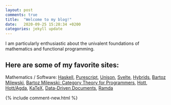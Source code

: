 ```yaml
---
layout: post
comments: true
title:  "Welcome to my blog!"
date:   2020-09-25 15:28:34 +0200
categories: jekyll update
---
```


I am particularly enthusiastic about the univalent foundations of mathematics
and functional programming.

## Here are some of my favorite sites:
Mathematics / Software: [Haskell], [Purescript], [Unison], [Svelte], [Hybrids], [Bartoz Milewski], [Bartoz Milewski: Category Theory for Programmers], [Hott], [Hott/Agda], [KaTeX], [Data-Driven Documents], [Ramda]

{% include comment-new.html %}
<post-comment issue="1"></post-comment>

[Purescript]: https://www.purescript.org/
[Unison]: https://www.unisonweb.org/
[Haskell]: https://www.haskell.org/
[Hott]: https://homotopytypetheory.org/
[Hott/Agda]: https://www.cs.bham.ac.uk/~mhe/HoTT-UF-in-Agda-Lecture-Notes/HoTT-UF-Agda.html
[Bartoz Milewski]: https://bartoszmilewski.com/
[Bartoz Milewski: Category Theory for Programmers]: https://bartoszmilewski.com/2014/10/28/
[The nLab]: https://ncatlab.org/
[Hybrids]: https://hybrids.js.org/#/
[KaTeX]: https://katex.org/
[Data-Driven Documents]: https://d3js.org/
[Ramda]: https://ramdajs.com/
[Svelte]: https://svelte.dev/
